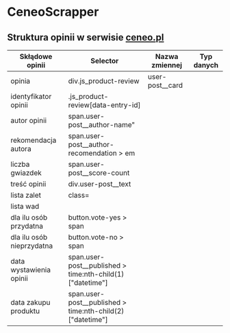 # CeneoScrapper

## Struktura opinii w serwisie [ceneo.pl](https://www.ceneo.pl/101052360#tab=reviews)

|Skłądowe opinii|Selector|Nazwa zmiennej|Typ danych|
|---------------|--------|--------------|----------|
|opinia|div.js_product-review|user-post__card|| 
|identyfikator opinii|.js_product-review\[data-entry-id\]|||
|autor opinii|span.user-post__author-name"|||
|rekomendacja autora|span.user-post__author-recomendation > em|||
|liczba gwiazdek|span.user-post__score-count|||
|treść opinii|div.user-post__text|||
|lista zalet|class=|||
|lista wad||||
|dla ilu osób przydatna|button.vote-yes > span|||
|dla ilu osób nieprzydatna|button.vote-no > span|||
|data wystawienia opinii|span.user-post__published > time:nth-child(1)\["datetime"\]|||
|data zakupu produktu|span.user-post__published > time:nth-child(2)\["datetime"\]|||           